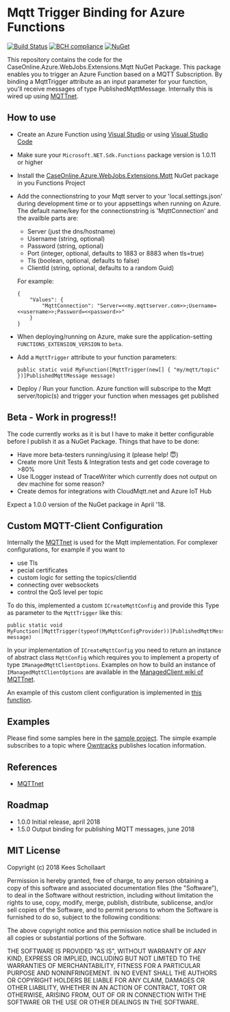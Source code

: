 # Mqtt Trigger Binding for Azure Functions
[![Build Status](https://caseonline.visualstudio.com/_apis/public/build/definitions/4df87c38-5691-4d04-8373-46c830209b7e/11/badge)](https://caseonline.visualstudio.com/CaseOnline.Azure.WebJobs.Extensions.Mqtt/_build/index?definitionId=1) 
[![BCH compliance](https://bettercodehub.com/edge/badge/keesschollaart81/CaseOnline.Azure.WebJobs.Extensions.Mqtt?branch=master)](https://bettercodehub.com/)
[![NuGet](https://img.shields.io/nuget/v/CaseOnline.Azure.WebJobs.Extensions.Mqtt.svg)](https://www.nuget.org/packages/CaseOnline.Azure.WebJobs.Extensions.Mqtt/)

This repository contains the code for the CaseOnline.Azure.WebJobs.Extensions.Mqtt NuGet Package. This package enables you to trigger an Azure Function based on a MQTT Subscription. By binding a MqttTrigger attribute as an input parameter for your function, you'll receive messages of type PublishedMqttMessage. Internally this is wired up using [MQTTnet](https://github.com/chkr1011/MQTTnet).

## How to use
- Create an Azure Function using [Visual Studio](https://docs.microsoft.com/en-us/azure/azure-functions/functions-develop-vs) or using [Visual Studio Code](https://code.visualstudio.com/tutorials/functions-extension/getting-started)
- Make sure your ```Microsoft.NET.Sdk.Functions``` package version is 1.0.11 or higher
- Install the [CaseOnline.Azure.WebJobs.Extensions.Mqtt](https://www.nuget.org/packages/CaseOnline.Azure.WebJobs.Extensions.Mqtt/) NuGet package in you Functions Project
- Add the connectionstring to your Mqtt server to your 'local.settings.json' during development time or to your appsettings when running on Azure. 
	The default name/key for the connectionstring is 'MqttConnection' and the availble parts are:
    - Server (just the dns/hostname)
    - Username (string, optional)
    - Password (string, optional)
    - Port (integer, optional, defaults to 1883 or 8883 when tls=true)
    - Tls (boolean, optional, defaults to false)
    - ClientId (string, optional, defaults to a random Guid)
	
	For example:

	```
	{ 
		"Values": {
			"MqttConnection": "Server=<<my.mqttserver.com>>;Username=<<username>>;Password=<<password>>"
		}
	}
	```

- When deploying/running on Azure, make sure the application-setting ```FUNCTIONS_EXTENSION_VERSION``` to ```beta```. 
- Add a ```MqttTrigger``` attribute to your function parameters:

    ```
    public static void MyFunction([MqttTrigger(new[] { "my/mqtt/topic" })]PublishedMqttMessage message) 
    ```

- Deploy / Run your function. Azure function will subscripe to the Mqtt server/topic(s) and trigger your function when messages get published

## Beta - Work in progress!!
The code currently works as it is but I have to make it better configurable before I publish it as a NuGet Package. Things that have to be done:
- Have more beta-testers running/using it (please help! 😇)
- Create more Unit Tests & Integration tests and get code coverage to >80%
- Use ILogger instead of TraceWriter which currently does not output on dev machine for some reason? 
- Create demos for integrations with CloudMqtt.net and Azure IoT Hub

Expect a 1.0.0 version of the NuGet package in April '18.

## Custom MQTT-Client Configuration
Internally the [MQTTnet](https://github.com/chkr1011/MQTTnet) is used for the Mqtt implementation.  For complexer configurations, for example if you want to 
- use Tls
- pecial certificates 
- custom logic for setting the topics/clientId 
- connecting over websockets
- control the QoS level per topic

To do this, implemented a custom ```ICreateMqttConfig``` and provide this Type as parameter to the ```MqttTrigger``` like this:
    
```
public static void MyFunction([MqttTrigger(typeof(MyMqttConfigProvider))]PublishedMqttMessage message)
```
     
In your implementation of ```ICreateMqttConfig``` you need to return an instance of abstract class ```MqttConfig``` which requires you to implement a property of type ```IManagedMqttClientOptions```. Examples on how to build an instance of ```IManagedMqttClientOptions``` are available in the  [ManagedClient wiki of MQTTnet](https://github.com/chkr1011/MQTTnet/wiki/Client).

An example of this custom client configuration is implemented in [this function](./src/ExampleFunctions/ExampleFunctions.cs#L34). 

## Examples
Please find some samples here in the [sample project](./src/ExampleFunctions/). The simple example subscribes to a topic where [Owntracks](http://owntracks.org/) publishes location information.

## References
- [MQTTnet](https://github.com/chkr1011/MQTTnet)

## Roadmap
- 1.0.0 Initial release, april 2018
- 1.5.0 Output binding for publishing MQTT messages, june 2018

## MIT License
Copyright (c) 2018 Kees Schollaart

Permission is hereby granted, free of charge, to any person obtaining a copy of this software and associated documentation files (the "Software"), to deal in the Software without restriction, including without limitation the rights to use, copy, modify, merge, publish, distribute, sublicense, and/or sell copies of the Software, and to permit persons to whom the Software is furnished to do so, subject to the following conditions:

The above copyright notice and this permission notice shall be included in all copies or substantial portions of the Software.

THE SOFTWARE IS PROVIDED "AS IS", WITHOUT WARRANTY OF ANY KIND, EXPRESS OR IMPLIED, INCLUDING BUT NOT LIMITED TO THE WARRANTIES OF MERCHANTABILITY, FITNESS FOR A PARTICULAR PURPOSE AND NONINFRINGEMENT. IN NO EVENT SHALL THE AUTHORS OR COPYRIGHT HOLDERS BE LIABLE FOR ANY CLAIM, DAMAGES OR OTHER LIABILITY, WHETHER IN AN ACTION OF CONTRACT, TORT OR OTHERWISE, ARISING FROM, OUT OF OR IN CONNECTION WITH THE SOFTWARE OR THE USE OR OTHER DEALINGS IN THE SOFTWARE.

